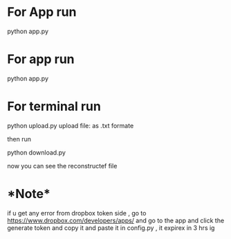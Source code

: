 <h1>For App run</h1>

python app.py


<h1>For app run</h1>

python app.py


<h1>For terminal run</h1>

python upload.py
  upload file:  as .txt formate

then run

python download.py

now you can see the reconstructef file

<h1>*Note*</h1>

if u get any error from dropbox token side , go to https://www.dropbox.com/developers/apps/ 
and go to the app and click the generate token and copy it and paste it in config.py , 
it expirex in 3 hrs ig
